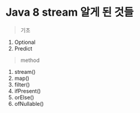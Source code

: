 # Java 8 stream 알게 된 것들

> 기초
1. Optional<T>
1. Predict

> method
1. stream()
1. map()
1. filter()
1. ifPresent()
1. orElse()
1. ofNullable()